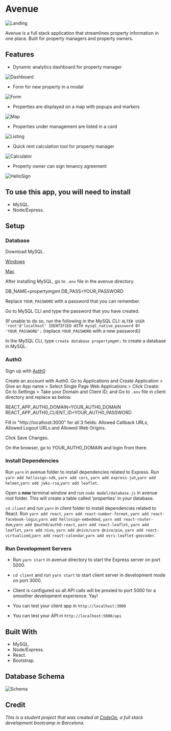# Avenue

![Landing](support/homepage.PNG)

Avenue is a full stack application that streamlines property information in one place. Built for property managers and property owners.

## Features

- Dynamic analytics dashboard for property manager

![Dashboard](support/dashboard.png)

- Form for new property in a modal

![Form](support/form.png)

- Properties are displayed on a map with popups and markers

![Map](support/map.png)

- Properties under management are listed in a card

![Listing](support/propertylist.png)

- Quick rent calculation tool for property manager

![Calculator](support/calculator2.PNG)

- Property owner can sign tenancy agreement

![HelloSign](support/hellosign.png)

## To use this app, you will need to install

- MySQL.
- Node/Express.

## Setup

### Database

Download MySQL.

[Windows](https://dev.mysql.com/downloads/installer/)

[Mac](https://dev.mysql.com/doc/mysql-osx-excerpt/5.7/en/osx-installation.html)

After installing MySQL, go to `.env` file in the avenue directory.

DB_NAME=propertymgmt
DB_PASS=YOUR_PASSWORD

Replace `YOUR_PASSWORD` with a password that you can remember.

Go to MySQL CLI and type the password that you have created.

(If unable to do so, run the following in the MySQL CLI: `ALTER USER 'root'@'localhost' IDENTIFIED WITH mysql_native_password BY 'YOUR_PASSWORD';` (replace `YOUR_PASSWORD` with a new password))

In the MySQL CLI, type `create database propertymgmt;` to create a database in MySQL.

### AuthO

Sign up with [Auth0](https://auth0.com/docs)

Create an account with Auth0.
Go to Applications and Create Application > Give an App name > Select Single Page Web Applications > Click Create.
Go to Settings > Take your Domain and Client ID; and
Go to `.env` file in client directory and replace as below.

REACT_APP_AUTH0_DOMAIN=YOUR_AUTH0_DOMAIN
REACT_APP_AUTH0_CLIENT_ID=YOUR_AUTH0_PASSWORD

Fill in "http://localhost:3000" for all 3 fields: Allowed Callback URLs, Allowed Logout URLs and Allowed Web Origins.

Click Save Changes.

On the browser, go to YOUR_AUTH0_DOMAIN and login from there.

### Install Dependencies

Run `yarn` in avenue folder to install dependencies related to Express.
Run `yarn add hellosign-sdk`, `yarn add cors`, `yarn add express-jwt`,`yarn add helmet`,`yarn add jwks-rsa`,`yarn add leaflet`.

Open a **new** terminal window and run `node model/database.js` in avenue root folder. This will create a table called 'properties' in your database.

`cd client` and run `yarn` in client folder to install dependencies related to React. Run `yarn add react`, `yarn add react-number-format`, `yarn add react-facebook-login`,`yarn add hellosign-embedded`, `yarn add react-router-dom`,`yarn add @auth0/auth0-react`, `yarn add react-leaflet`, `yarn add leaflet`, `yarn add nivo`, `yarn add @nivo/core @nivo/pie`, `yarn add react-virtualized`,`yarn add react-calendar`,`yarn add esri-leaflet-geocoder`.

### Run Development Servers

- Run `yarn start` in avenue directory to start the Express server on port 5000.

- `cd client` and run `yarn start` to start client server in development mode on port 3000.

- Client is configured so all API calls will be proxied to port 5000 for a smoother development experience. Yay!
- You can test your client app in `http://localhost:3000`
- You can test your API in `http://localhost:5000/api`

## Built With

- MySQL.
- Node/Express.
- React.
- Bootstrap.

## Database Schema

![Schema](support/db.PNG)

## Credit

_This is a student project that was created at [CodeOp](http://codeop.tech), a full stack development bootcamp in Barcelona._
